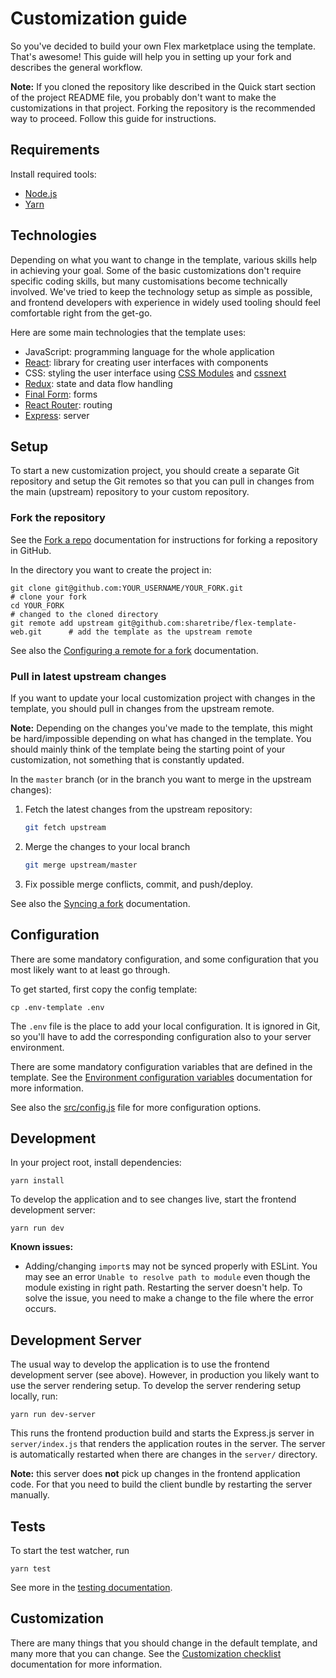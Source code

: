 # Customization guide

So you've decided to build your own Flex marketplace using the template. That's awesome! This guide
will help you in setting up your fork and describes the general workflow.

**Note:** If you cloned the repository like described in the Quick start section of the project
README file, you probably don't want to make the customizations in that project. Forking the
repository is the recommended way to proceed. Follow this guide for instructions.

## Requirements

Install required tools:

* [Node.js](https://nodejs.org/)
* [Yarn](https://yarnpkg.com/)

## Technologies

Depending on what you want to change in the template, various skills help in achieving your goal.
Some of the basic customizations don't require specific coding skills, but many customisations
become technically involved. We've tried to keep the technology setup as simple as possible, and
frontend developers with experience in widely used tooling should feel comfortable right from the
get-go.

Here are some main technologies that the template uses:

* JavaScript: programming language for the whole application
* [React](https://reactjs.org/): library for creating user interfaces with components
* CSS: styling the user interface using [CSS Modules](https://github.com/css-modules/css-modules)
  and [cssnext](http://cssnext.io/)
* [Redux](https://redux.js.org/): state and data flow handling
* [Final Form](https://github.com/final-form/final-form): forms
* [React Router](https://reacttraining.com/react-router/): routing
* [Express](https://expressjs.com/): server

## Setup

To start a new customization project, you should create a separate Git repository and setup the Git
remotes so that you can pull in changes from the main (upstream) repository to your custom
repository.

### Fork the repository

See the [Fork a repo](https://help.github.com/articles/fork-a-repo/) documentation for instructions
for forking a repository in GitHub.

In the directory you want to create the project in:

    git clone git@github.com:YOUR_USERNAME/YOUR_FORK.git                         # clone your fork
    cd YOUR_FORK                                                                 # changed to the cloned directory
    git remote add upstream git@github.com:sharetribe/flex-template-web.git      # add the template as the upstream remote

See also the
[Configuring a remote for a fork](https://help.github.com/articles/configuring-a-remote-for-a-fork/)
documentation.

### Pull in latest upstream changes

If you want to update your local customization project with changes in the template, you should pull
in changes from the upstream remote.

**Note:** Depending on the changes you've made to the template, this might be hard/impossible
depending on what has changed in the template. You should mainly think of the template being the
starting point of your customization, not something that is constantly updated.

In the `master` branch (or in the branch you want to merge in the upstream changes):

1.  Fetch the latest changes from the upstream repository:

    ```sh
    git fetch upstream
    ```

1.  Merge the changes to your local branch

    ```sh
    git merge upstream/master
    ```

1.  Fix possible merge conflicts, commit, and push/deploy.

See also the [Syncing a fork](https://help.github.com/articles/syncing-a-fork/) documentation.

## Configuration

There are some mandatory configuration, and some configuration that you most likely want to at least
go through.

To get started, first copy the config template:

    cp .env-template .env

The `.env` file is the place to add your local configuration. It is ignored in Git, so you'll have
to add the corresponding configuration also to your server environment.

There are some mandatory configuration variables that are defined in the template. See the
[Environment configuration variables](env.md) documentation for more information.

See also the [src/config.js](../src/config.js) file for more configuration options.

## Development

In your project root, install dependencies:

    yarn install

To develop the application and to see changes live, start the frontend development server:

    yarn run dev

**Known issues:**

* Adding/changing `import`s may not be synced properly with ESLint. You may see an error
  `Unable to resolve path to module` even though the module existing in right path. Restarting the
  server doesn't help. To solve the issue, you need to make a change to the file where the error
  occurs.

## Development Server

The usual way to develop the application is to use the frontend development server (see above).
However, in production you likely want to use the server rendering setup. To develop the server
rendering setup locally, run:

    yarn run dev-server

This runs the frontend production build and starts the Express.js server in `server/index.js` that
renders the application routes in the server. The server is automatically restarted when there are
changes in the `server/` directory.

**Note:** this server does **not** pick up changes in the frontend application code. For that you
need to build the client bundle by restarting the server manually.

## Tests

To start the test watcher, run

    yarn test

See more in the [testing documentation](testing.md).

## Customization

There are many things that you should change in the default template, and many more that you can
change. See the [Customization checklist](customization-checklist.md) documentation for more
information.

